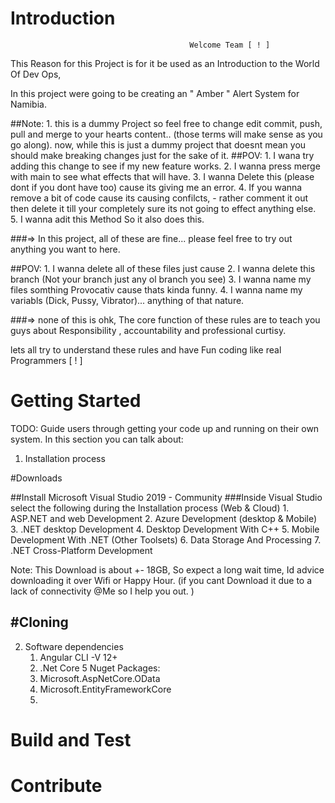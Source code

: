 # Introduction 
                                            Welcome Team [ ! ]
 This Reason for this Project is for it be used as an  Introduction to the World Of Dev Ops,

 In this project were going to be creating an " Amber " Alert System for Namibia. 

##Note:
    1. this is a dummy Project so feel free to change edit commit, push, pull and merge to your hearts content..
        (those terms will make sense as you go along).
        now, while this is just a dummy project that doesnt mean you should make breaking changes just for the sake of it.
##POV: 
    1. I wana try adding this change to see if my new feature works.
    2. I wanna press merge with main to see what effects that will have.
    3. I wanna Delete this (please dont if you dont have too) cause its giving me an error.
    4. If you wanna remove a bit of code cause its causing confilcts, 
        - rather comment it out then delete it till your completely sure its not going to effect anything else.
    5. I wanna adit this Method So it also does this.

###=> In this project, all of these are fine... please feel free to try out anything you want to here.

##POV: 
    1. I wanna delete all of these files just cause 
    2. I wanna delete this branch (Not your branch just any ol branch you see)
    3. I wanna name my files somthing Provocativ cause thats kinda funny.
    4. I wanna name my variabls (Dick, Pussy, Vibrator)... anything of that nature.

###=> none of this is ohk, The core function of these rules are to teach you guys about Responsibility , accountability and professional curtisy.

  lets all try to understand these rules and have Fun coding like real Programmers [ ! ] 

# Getting Started

TODO: Guide users through getting your code up and running on their own system. In this section you can talk about:
1.	Installation process

#Downloads

##Install Microsoft Visual Studio 2019 - Community
###Inside Visual Studio select the following during the Installation process
                (Web & Cloud)
       1. ASP.NET and web Development
       2. Azure Development
                (desktop & Mobile)
       3. .NET desktop Development
       4.  Desktop Development With C++
       5. Mobile Development With .NET
                (Other Toolsets)
       6. Data Storage And Processing
       7. .NET Cross-Platform Development

Note: This Download is about +- 18GB, So expect a long wait time, Id advice downloading it over Wifi or Happy Hour.
(if you cant Download it due to a lack of connectivity @Me so I help you out. ) 

#Cloning
-
2.	Software dependencies
    1. Angular CLI  -V 12+
    2. .Net Core 5
     Nuget Packages:
     1.  Microsoft.AspNetCore.OData
     2. Microsoft.EntityFrameworkCore
     3. 
        
        
# Build and Test
 

# Contribute